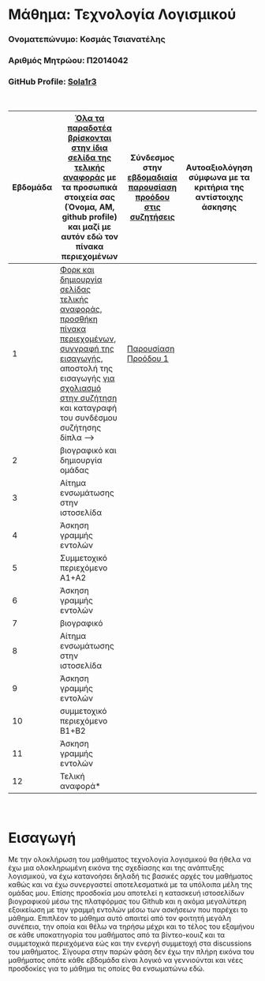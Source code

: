 # Μάθημα: Τεχνολογία Λογισμικού

### Ονοματεπώνυμο: Κοσμάς Τσιανατέλης
### Αριθμός Μητρώου: Π2014042
### GitHub Profile: [Sola1r3](https://github.com/Sola1r3)
<br />

| Εβδομάδα | [Όλα τα παραδοτέα βρίσκονται στην ίδια σελίδα της τελικής αναφοράς](https://courses-ionio.github.io/help/deliverables/) με τα προσωπικά στοιχεία σας (Όνομα, ΑΜ, github profile) και μαζί με αυτόν εδώ τον πίνακα περιεχομένων | Σύνδεσμος στην [εβδομαδιαία παρουσίαση προόδου στις συζητήσεις](https://github.com/courses-ionio/help/discussions/categories/show-and-tell) | Αυτοαξιολόγηση σύμφωνα με τα κριτήρια της αντίστοιχης άσκησης |
| --- | --- | --- | --- |
| 1 | [Φορκ και δημιουργία σελίδας τελικής αναφοράς](https://courses-ionio.github.io/help/guide/), [προσθήκη πίνακα περιεχομένων](https://raw.githubusercontent.com/courses-ionio/sw/master/README.md), [συγγραφή της εισαγωγής](https://courses-ionio.github.io/help/intro/), αποστολή της εισαγωγής [για σχολιασμό στην συζήτηση](https://github.com/courses-ionio/help/discussions/categories/show-and-tell) και καταγραφή του συνδέσμου συζήτησης δίπλα --> |[Παρουσίαση Προόδου 1](https://github.com/courses-ionio/help/discussions/84) | |
| 2 | βιογραφικό και δημιουργία ομάδας | | |
| 3 | Αίτημα ενσωμάτωσης στην ιστοσελίδα | | |
| 4 | Άσκηση γραμμής εντολών | | |
| 5 | Συμμετοχικό περιεχόμενο A1+A2 | | |
| 6 | Άσκηση γραμμής εντολών | | |
| 7 | βιογραφικό | | |
| 8 | Αίτημα ενσωμάτωσης στην ιστοσελίδα | | |
| 9 | Άσκηση γραμμής εντολών | | |
| 10 | συμμετοχικό περιεχόμενο B1+B2 | | |
| 11 | Άσκηση γραμμής εντολών | | |
| 12 | Τελική αναφορά* | | |
<br />

# Εισαγωγή

Με την ολοκλήρωση του μαθήματος τεχνολογία λογισμικού θα ήθελα να έχω μια ολοκληρωμένη εικόνα της σχεδίασης και της ανάπτυξης λογισμικού, να έχω κατανοήσει δηλαδή τις βασικές αρχές του μαθήματος καθώς και να έχω συνεργαστεί αποτελεσματικά με τα υπόλοιπα μέλη της ομάδας μου. Επίσης προσδοκία μου αποτελεί η κατασκευή ιστοσελίδων βιογραφικού μέσω της πλατφόρμας του Github και η ακόμα μεγαλύτερη εξοικείωση με την γραμμή εντολών μέσω των ασκήσεων που παρέχει το μάθημα. Επιπλέον το μάθημα αυτό απαιτεί από τον φοιτητή μεγάλη συνέπεια, την οποία και θέλω να τηρήσω μέχρι και το τέλος του εξαμήνου σε κάθε υποκατηγορία του μαθήματος από τα βίντεο-κουιζ και τα συμμετοχικά περιεχόμενα εώς και την ενεργή συμμετοχή στα discussions του μαθήματος. Σίγουρα στην παρών φάση δεν έχω την πλήρη εικόνα του μαθήματος οπότε κάθε εβδομάδα είναι λογικό να γεννιούνται και νέες προσδοκίες για το μάθημα τις οποίες θα ενσωματώνω εδώ.

<br />
